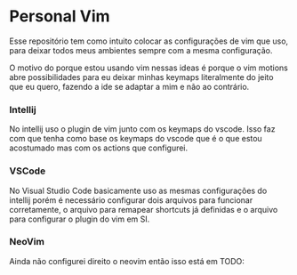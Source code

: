 # Personal Vim

Esse repositório tem como intuito colocar as configurações de vim que uso, para deixar todos meus ambientes sempre com a mesma configuração.


O motivo do porque estou usando vim nessas ideas é porque o vim motions abre possibilidades para eu deixar minhas keymaps literalmente do jeito que eu quero, fazendo a ide se adaptar a mim e não ao contrário. 

### Intellij

No intellij uso o plugin de vim junto com os keymaps do vscode. Isso faz com que tenha como base os keymaps do vscode que é o que estou acostumado mas com os actions que configurei.

### VSCode

No Visual Studio Code basicamente uso as mesmas configurações do intellij porém é necessário configurar dois arquivos para funcionar corretamente, o arquivo para remapear shortcuts já definidas e o arquivo para configurar o plugin do vim em SI.


### NeoVim

Ainda não configurei direito o neovim então isso está em TODO: 
